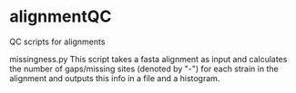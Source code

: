 # alignmentQC
QC scripts for alignments

missingness.py
This script takes a fasta alignment as input and calculates the number
of gaps/missing sites (denoted by "-") for each strain in the alignment
and outputs this info in a file and a histogram.
